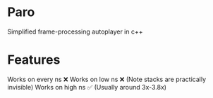 # Paro
Simplified frame-processing autoplayer in c++

# Features
Works on every ns ❌
Works on low ns ❌ (Note stacks are practically invisible)
Works on high ns ✅ (Usually around 3x-3.8x)
